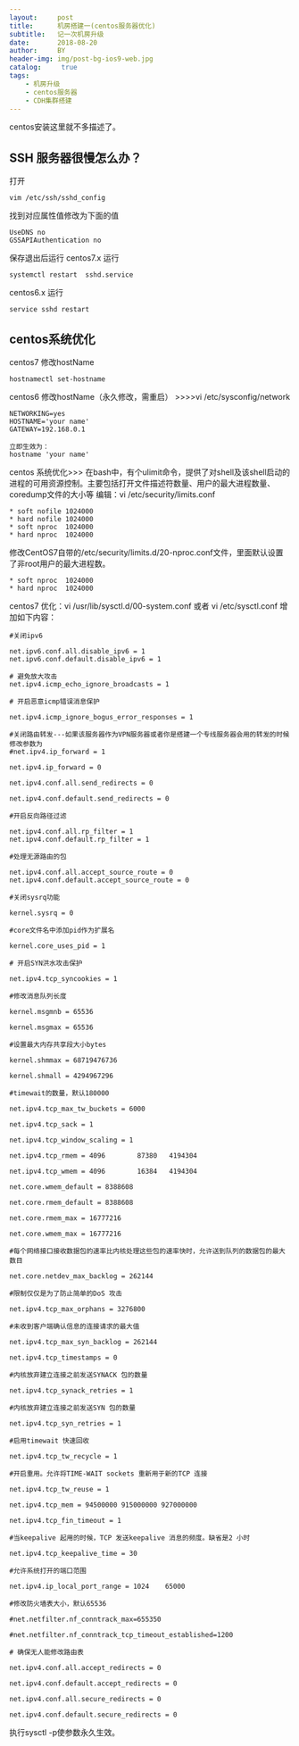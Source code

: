 ```yaml
---
layout:     post
title:      机房搭建一(centos服务器优化)
subtitle:   记一次机房升级
date:       2018-08-20
author:     BY 
header-img: img/post-bg-ios9-web.jpg
catalog: 	 true
tags:
    - 机房升级
    - centos服务器
    - CDH集群搭建
---
```

centos安装这里就不多描述了。
## SSH 服务器很慢怎么办？
打开

    vim /etc/ssh/sshd_config
    
找到对应属性值修改为下面的值

    UseDNS no
    GSSAPIAuthentication no

保存退出后运行
centos7.x 运行

    systemctl restart  sshd.service
    
centos6.x 运行
    
    service sshd restart
    
## centos系统优化

centos7 修改hostName

    hostnamectl set-hostname
centos6 修改hostName（永久修改，需重启） >>>>vi /etc/sysconfig/network
    
    NETWORKING=yes
    HOSTNAME='your name'
    GATEWAY=192.168.0.1
    
    立即生效为：
    hostname 'your name'

centos 系统优化>>>
   在bash中，有个ulimit命令，提供了对shell及该shell启动的进程的可用资源控制。主要包括打开文件描述符数量、用户的最大进程数量、coredump文件的大小等
   编辑：vi /etc/security/limits.conf
 
    * soft nofile 1024000
    * hard nofile 1024000
    * soft nproc  1024000
    * hard nproc  1024000
修改CentOS7自带的/etc/security/limits.d/20-nproc.conf文件，里面默认设置了非root用户的最大进程数。
    
    * soft nproc  1024000
    * hard nproc  1024000
centos7 优化：vi /usr/lib/sysctl.d/00-system.conf 或者 vi /etc/sysctl.conf 增加如下内容：

    #关闭ipv6
    
    net.ipv6.conf.all.disable_ipv6 = 1
    net.ipv6.conf.default.disable_ipv6 = 1
    
    # 避免放大攻击
    net.ipv4.icmp_echo_ignore_broadcasts = 1
    
    # 开启恶意icmp错误消息保护
    
    net.ipv4.icmp_ignore_bogus_error_responses = 1
    
    #关闭路由转发---如果该服务器作为VPN服务器或者你是搭建一个专线服务器会用的转发的时候修改参数为
    #net.ipv4.ip_forward = 1
    
    net.ipv4.ip_forward = 0
    
    net.ipv4.conf.all.send_redirects = 0
    
    net.ipv4.conf.default.send_redirects = 0
    
    #开启反向路径过滤
    
    net.ipv4.conf.all.rp_filter = 1
    net.ipv4.conf.default.rp_filter = 1
    
    #处理无源路由的包
    
    net.ipv4.conf.all.accept_source_route = 0
    net.ipv4.conf.default.accept_source_route = 0
    
    #关闭sysrq功能
    
    kernel.sysrq = 0
    
    #core文件名中添加pid作为扩展名
    
    kernel.core_uses_pid = 1
    
    # 开启SYN洪水攻击保护
    
    net.ipv4.tcp_syncookies = 1
    
    #修改消息队列长度
    
    kernel.msgmnb = 65536
    
    kernel.msgmax = 65536
    
    #设置最大内存共享段大小bytes
    
    kernel.shmmax = 68719476736
    
    kernel.shmall = 4294967296
    
    #timewait的数量，默认180000
    
    net.ipv4.tcp_max_tw_buckets = 6000
    
    net.ipv4.tcp_sack = 1
    
    net.ipv4.tcp_window_scaling = 1
    
    net.ipv4.tcp_rmem = 4096        87380   4194304
    
    net.ipv4.tcp_wmem = 4096        16384   4194304
    
    net.core.wmem_default = 8388608
    
    net.core.rmem_default = 8388608
    
    net.core.rmem_max = 16777216
    
    net.core.wmem_max = 16777216
    
    #每个网络接口接收数据包的速率比内核处理这些包的速率快时，允许送到队列的数据包的最大数目
    
    net.core.netdev_max_backlog = 262144
    
    #限制仅仅是为了防止简单的DoS 攻击
    
    net.ipv4.tcp_max_orphans = 3276800
    
    #未收到客户端确认信息的连接请求的最大值
    
    net.ipv4.tcp_max_syn_backlog = 262144
    
    net.ipv4.tcp_timestamps = 0
    
    #内核放弃建立连接之前发送SYNACK 包的数量
    
    net.ipv4.tcp_synack_retries = 1
    
    #内核放弃建立连接之前发送SYN 包的数量
    
    net.ipv4.tcp_syn_retries = 1
    
    #启用timewait 快速回收
    
    net.ipv4.tcp_tw_recycle = 1
    
    #开启重用。允许将TIME-WAIT sockets 重新用于新的TCP 连接
    
    net.ipv4.tcp_tw_reuse = 1
    
    net.ipv4.tcp_mem = 94500000 915000000 927000000
    
    net.ipv4.tcp_fin_timeout = 1
    
    #当keepalive 起用的时候，TCP 发送keepalive 消息的频度。缺省是2 小时
    
    net.ipv4.tcp_keepalive_time = 30
    
    #允许系统打开的端口范围
    
    net.ipv4.ip_local_port_range = 1024    65000
    
    #修改防火墙表大小，默认65536
    
    #net.netfilter.nf_conntrack_max=655350
    
    #net.netfilter.nf_conntrack_tcp_timeout_established=1200
    
    # 确保无人能修改路由表
    
    net.ipv4.conf.all.accept_redirects = 0
    
    net.ipv4.conf.default.accept_redirects = 0
    
    net.ipv4.conf.all.secure_redirects = 0
    
    net.ipv4.conf.default.secure_redirects = 0
执行sysctl -p使参数永久生效。

